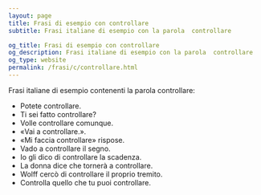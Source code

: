 ```yaml
---
layout: page
title: Frasi di esempio con controllare 
subtitle: Frasi italiane di esempio con la parola  controllare

og_title: Frasi di esempio con controllare 
og_description: Frasi italiane di esempio con la parola  controllare
og_type: website
permalink: /frasi/c/controllare.html
---
```


Frasi italiane di esempio contenenti la parola controllare:


- Potete controllare.
- Ti sei fatto controllare?
- Volle controllare comunque.
- «Vai a controllare.».
- «Mi faccia controllare» rispose.
- Vado a controllare il segno.
- Io gli dico di controllare la scadenza.
- La donna dice che tornerà a controllare.
- Wolff cercò di controllare il proprio tremito.
- Controlla quello che tu puoi controllare.
